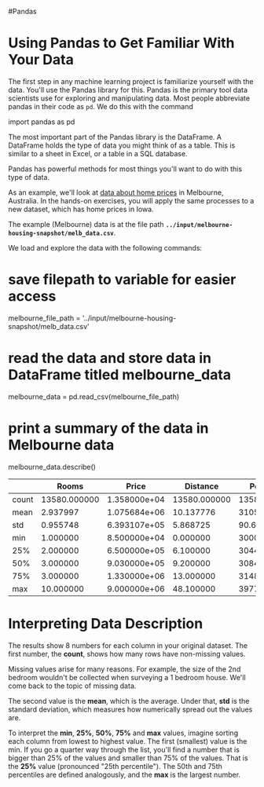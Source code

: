 #Pandas 
# Using Pandas to Get Familiar With Your Data[](https://www.kaggle.com/code/dansbecker/basic-data-exploration#Using-Pandas-to-Get-Familiar-With-Your-Data)

The first step in any machine learning project is familiarize yourself with the data. You'll use the Pandas library for this. Pandas is the primary tool data scientists use for exploring and manipulating data. Most people abbreviate pandas in their code as `pd`. We do this with the command

import pandas as pd

The most important part of the Pandas library is the DataFrame. A DataFrame holds the type of data you might think of as a table. This is similar to a sheet in Excel, or a table in a SQL database.

Pandas has powerful methods for most things you'll want to do with this type of data.

As an example, we'll look at [data about home prices](https://www.kaggle.com/dansbecker/melbourne-housing-snapshot) in Melbourne, Australia. In the hands-on exercises, you will apply the same processes to a new dataset, which has home prices in Iowa.

The example (Melbourne) data is at the file path **`../input/melbourne-housing-snapshot/melb_data.csv`**.

We load and explore the data with the following commands:

# save filepath to variable for easier access
melbourne_file_path = '../input/melbourne-housing-snapshot/melb_data.csv'
# read the data and store data in DataFrame titled melbourne_data
melbourne_data = pd.read_csv(melbourne_file_path) 
# print a summary of the data in Melbourne data
melbourne_data.describe()

||Rooms|Price|Distance|Postcode|Bedroom2|Bathroom|Car|Landsize|BuildingArea|YearBuilt|Lattitude|Longtitude|Propertycount|
|---|---|---|---|---|---|---|---|---|---|---|---|---|---|
|count|13580.000000|1.358000e+04|13580.000000|13580.000000|13580.000000|13580.000000|13518.000000|13580.000000|7130.000000|8205.000000|13580.000000|13580.000000|13580.000000|
|mean|2.937997|1.075684e+06|10.137776|3105.301915|2.914728|1.534242|1.610075|558.416127|151.967650|1964.684217|-37.809203|144.995216|7454.417378|
|std|0.955748|6.393107e+05|5.868725|90.676964|0.965921|0.691712|0.962634|3990.669241|541.014538|37.273762|0.079260|0.103916|4378.581772|
|min|1.000000|8.500000e+04|0.000000|3000.000000|0.000000|0.000000|0.000000|0.000000|0.000000|1196.000000|-38.182550|144.431810|249.000000|
|25%|2.000000|6.500000e+05|6.100000|3044.000000|2.000000|1.000000|1.000000|177.000000|93.000000|1940.000000|-37.856822|144.929600|4380.000000|
|50%|3.000000|9.030000e+05|9.200000|3084.000000|3.000000|1.000000|2.000000|440.000000|126.000000|1970.000000|-37.802355|145.000100|6555.000000|
|75%|3.000000|1.330000e+06|13.000000|3148.000000|3.000000|2.000000|2.000000|651.000000|174.000000|1999.000000|-37.756400|145.058305|10331.000000|
|max|10.000000|9.000000e+06|48.100000|3977.000000|20.000000|8.000000|10.000000|433014.000000|44515.000000|2018.000000|-37.408530|145.526350|21650.000000|

# Interpreting Data Description[](https://www.kaggle.com/code/dansbecker/basic-data-exploration#Interpreting-Data-Description)

The results show 8 numbers for each column in your original dataset. The first number, the **count**, shows how many rows have non-missing values.

Missing values arise for many reasons. For example, the size of the 2nd bedroom wouldn't be collected when surveying a 1 bedroom house. We'll come back to the topic of missing data.

The second value is the **mean**, which is the average. Under that, **std** is the standard deviation, which measures how numerically spread out the values are.

To interpret the **min**, **25%**, **50%**, **75%** and **max** values, imagine sorting each column from lowest to highest value. The first (smallest) value is the min. If you go a quarter way through the list, you'll find a number that is bigger than 25% of the values and smaller than 75% of the values. That is the **25%** value (pronounced "25th percentile"). The 50th and 75th percentiles are defined analogously, and the **max** is the largest number.